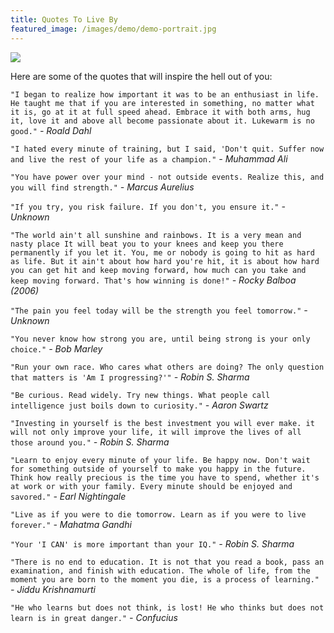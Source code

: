 ```yaml
---
title: Quotes To Live By
featured_image: /images/demo/demo-portrait.jpg
---
```


![](/images/demo/about.jpg)

Here are some of the quotes that will inspire the hell out of you:

`"I began to realize how important it was to be an enthusiast in life. He taught me that if you are interested in something, no matter what it is, go at it at full speed ahead. Embrace it with both arms, hug it, love it and above all become passionate about it. Lukewarm is no good."` <cite>- Roald Dahl</cite>

`"I hated every minute of training, but I said, 'Don't quit. Suffer now and live the rest of your life as a champion."` <cite>- Muhammad Ali</cite>

`"You have power over your mind - not outside events. Realize this, and you will find strength."` <cite>- Marcus Aurelius</cite>

`"If you try, you risk failure. If you don't, you ensure it."` <cite>- Unknown</cite>

`"The world ain't all sunshine and rainbows. It is a very mean and nasty place It will beat you to your knees and keep you there permanently if you let it. You, me or nobody is going to hit as hard as life. But it ain't about how hard you're hit, it is about how hard you can get hit and keep moving forward, how much can you take and keep moving forward. That's how winning is done!"` <cite>- Rocky Balboa (2006)</cite>

`"The pain you feel today will be the strength you feel tomorrow."` <cite>- Unknown</cite>

`"You never know how strong you are, until being strong is your only choice."` <cite>- Bob Marley</cite>

`"Run your own race. Who cares what others are doing? The only question that matters is 'Am I progressing?'"` <cite>- Robin S. Sharma</cite>

`"Be curious. Read widely. Try new things. What people call intelligence just boils down to curiosity."` <cite>- Aaron Swartz</cite>

`"Investing in yourself is the best investment you will ever make. it will not only improve your life, it will improve the lives of all those around you."` <cite>- Robin S. Sharma</cite>

`"Learn to enjoy every minute of your life. Be happy now. Don't wait for something outside of yourself to make you happy in the future. Think how really precious is the time you have to spend, whether it's at work or with your family. Every minute should be enjoyed and savored."` <cite>- Earl Nightingale</cite>

`"Live as if you were to die tomorrow. Learn as if you were to live forever."` <cite>- Mahatma Gandhi</cite>

`"Your 'I CAN' is more important than your IQ."` <cite>- Robin S. Sharma</cite>

`"There is no end to education. It is not that you read a book, pass an examination, and finish with education. The whole of life, from the moment you are born to the moment you die, is a process of learning."` <cite>- Jiddu Krishnamurti</cite>

`"He who learns but does not think, is lost! He who thinks but does not learn is in great danger."` <cite>- Confucius</cite>
